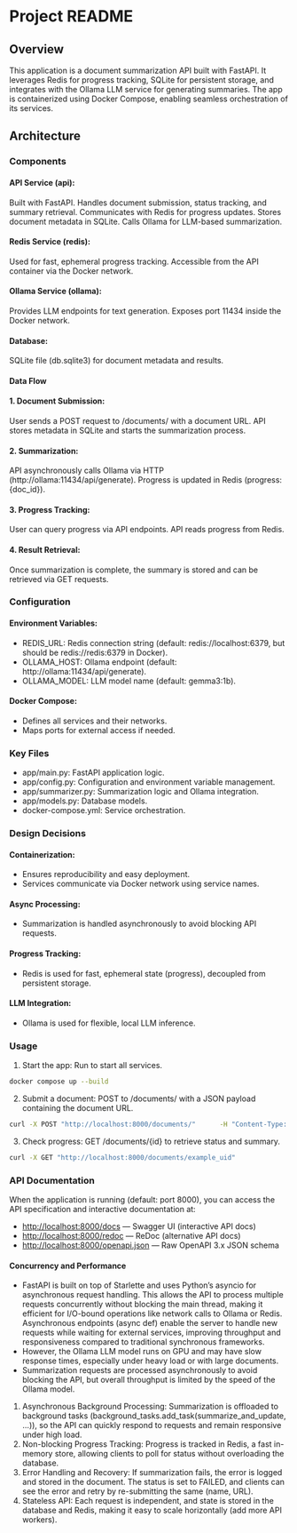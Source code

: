 # Project README

## Overview
This application is a document summarization API built with FastAPI. It leverages Redis for progress tracking, SQLite for persistent storage, and integrates with the Ollama LLM service for generating summaries. The app is containerized using Docker Compose, enabling seamless orchestration of its services.

## Architecture

### Components

#### API Service (api):
Built with FastAPI.
Handles document submission, status tracking, and summary retrieval.
Communicates with Redis for progress updates.
Stores document metadata in SQLite.
Calls Ollama for LLM-based summarization.
#### Redis Service (redis):
Used for fast, ephemeral progress tracking.
Accessible from the API container via the Docker network.
#### Ollama Service (ollama):
Provides LLM endpoints for text generation.
Exposes port 11434 inside the Docker network.
#### Database:
SQLite file (db.sqlite3) for document metadata and results.


#### Data Flow

#### 1. Document Submission:
User sends a POST request to /documents/ with a document URL.
API stores metadata in SQLite and starts the summarization process.
#### 2. Summarization:
API asynchronously calls Ollama via HTTP (http://ollama:11434/api/generate).
Progress is updated in Redis (progress:{doc_id}).
#### 3. Progress Tracking:
User can query progress via API endpoints.
API reads progress from Redis.
#### 4. Result Retrieval:
Once summarization is complete, the summary is stored and can be retrieved via GET requests.

### Configuration
#### Environment Variables:
- REDIS_URL: Redis connection string (default: redis://localhost:6379, but should be redis://redis:6379 in Docker).
- OLLAMA_HOST: Ollama endpoint (default: http://ollama:11434/api/generate).
- OLLAMA_MODEL: LLM model name (default: gemma3:1b).
#### Docker Compose:
- Defines all services and their networks.
- Maps ports for external access if needed.
### Key Files
- app/main.py: FastAPI application logic.
- app/config.py: Configuration and environment variable management.
- app/summarizer.py: Summarization logic and Ollama integration.
- app/models.py: Database models.
- docker-compose.yml: Service orchestration.

### Design Decisions
#### Containerization:
- Ensures reproducibility and easy deployment.
- Services communicate via Docker network using service names.
#### Async Processing:
- Summarization is handled asynchronously to avoid blocking API requests.
#### Progress Tracking:
- Redis is used for fast, ephemeral state (progress), decoupled from persistent storage.
#### LLM Integration:
- Ollama is used for flexible, local LLM inference.
### Usage
1. Start the app:
Run to start all services.
```sh
docker compose up --build
``` 
2. Submit a document:
POST to /documents/ with a JSON payload containing the document URL.
```sh
curl -X POST "http://localhost:8000/documents/"      -H "Content-Type: application/json"      -d '{"name": "example_name", "URL": "example_url"}'
```
3. Check progress:
GET /documents/{id} to retrieve status and summary.
```sh
curl -X GET "http://localhost:8000/documents/example_uid"
```
### API Documentation

When the application is running (default: port 8000), you can access the API specification and interactive documentation at:

- [http://localhost:8000/docs](http://localhost:8000/docs) — Swagger UI (interactive API docs)
- [http://localhost:8000/redoc](http://localhost:8000/redoc) — ReDoc (alternative API docs)
- [http://localhost:8000/openapi.json](http://localhost:8000/openapi.json) — Raw OpenAPI 3.x JSON schema


#### Concurrency and Performance
- FastAPI is built on top of Starlette and uses Python’s asyncio for asynchronous request handling. This allows the API to process multiple requests concurrently without blocking the main thread, making it efficient for I/O-bound operations like network calls to Ollama or Redis. Asynchronous endpoints (async def) enable the server to handle new requests while waiting for external services, improving throughput and responsiveness compared to traditional synchronous frameworks.
- However, the Ollama LLM model runs on GPU and may have slow response times, especially under heavy load or with large documents.
- Summarization requests are processed asynchronously to avoid blocking the API, but overall throughput is limited by the speed of the Ollama model.

1. Asynchronous Background Processing:
Summarization is offloaded to background tasks (background_tasks.add_task(summarize_and_update, ...)), so the API can quickly respond to requests and remain responsive under high load.
2. Non-blocking Progress Tracking:
Progress is tracked in Redis, a fast in-memory store, allowing clients to poll for status without overloading the database.
3. Error Handling and Recovery:
If summarization fails, the error is logged and stored in the document. The status is set to FAILED, and clients can see the error and retry by re-submitting the same (name, URL).
4. Stateless API:
Each request is independent, and state is stored in the database and Redis, making it easy to scale horizontally (add more API workers).